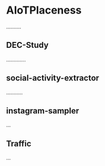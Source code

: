 # AIoTPlaceness

..........

## DEC-Study

.............

## social-activity-extractor

...........

## instagram-sampler

...

## Traffic

...
